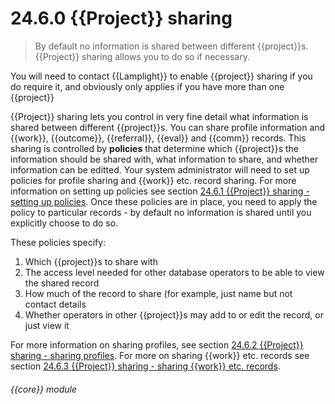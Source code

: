 # 24.6.0    {{Project}} sharing

> By default no information is shared between different {{project}}s. {{Project}} sharing allows you to do so if necessary. 

You will need to contact {{Lamplight}} to enable {{project}} sharing if you do require it, and obviously only applies if you have more than one {{project}}

{{Project}} sharing lets you control in very fine detail what information is shared between different {{project}}s. You can share profile information and {{work}}, {{outcome}}, {{referral}}, {{eval}} and {{comm}} records. This sharing is controlled by **policies** that determine which {{project}}s the information should be shared with, what information to share, and whether information can be editted. Your system administrator will need to set up policies for profile sharing and {{work}} etc. record sharing. For more information on setting up policies see section [24.6.1  {{Project}} sharing - setting up policies](/help/index/v/{{version}}/p/24.6.1). Once these policies are in place, you need to apply the policy to particular records - by default no information is shared until you explicitly choose to do so.

These policies specify:

  1. Which {{project}}s to share with
  2. The access level needed for other database operators to be able to view the shared record
  3. How much of the record to share (for example, just name but not contact details
  4. Whether operators in other {{project}}s may add to or edit the record, or just view it

For more information on sharing profiles, see section [24.6.2  {{Project}} sharing - sharing profiles](/help/index/v/{{version}}/p/24.6.2). For more on sharing {{work}} etc. records see section [24.6.3  {{Project}} sharing - sharing {{work}} etc. records](/help/index/v/{{version}}/p/24.6.3). 

###### {{core}} module

